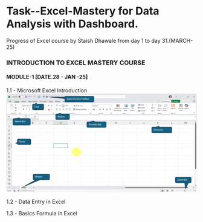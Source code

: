 # Task--Excel-Mastery for Data Analysis with Dashboard.
Progress of Excel course by Staish Dhawale from day 1 to day 31.(MARCH-25)
### INTRODUCTION TO EXCEL MASTERY COURSE 
#### MODULE-1 [DATE.28 - JAN  -25]

1.1 - Microsoft Excel Introduction
![WELCOME TO EXCEL WORLD FUN WAY LEARNING](https://github.com/Vaibhav050/Task--Excel-Mastery/blob/main/MS_EXCEL_INTRODUCTION.png)

1.2 - Data Entry in Excel

1.3 - Basics Formula in Excel
